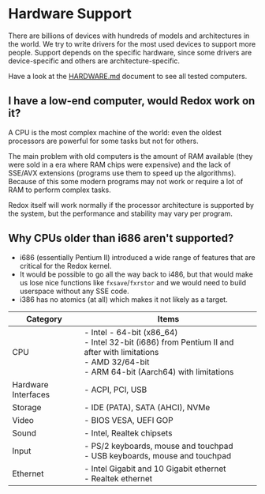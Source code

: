 # Hardware Support

There are billions of devices with hundreds of models and architectures in the world. We try to write drivers for the most used devices to support more people. Support depends on the specific hardware, since some drivers are device-specific and others are architecture-specific.

Have a look at the [HARDWARE.md](https://gitlab.redox-os.org/redox-os/redox/-/blob/master/HARDWARE.md) document to see all tested computers.

## I have a low-end computer, would Redox work on it?

A CPU is the most complex machine of the world: even the oldest processors are powerful for some tasks but not for others.

The main problem with old computers is the amount of RAM available (they were sold in a era where RAM chips were expensive) and the lack of SSE/AVX extensions (programs use them to speed up the algorithms). Because of this some modern programs may not work or require a lot of RAM to perform complex tasks.

Redox itself will work normally if the processor architecture is supported by the system, but the performance and stability may vary per program.

## Why CPUs older than i686 aren't supported?

- i686 (essentially Pentium II) introduced a wide range of features that are critical for the Redox kernel.
- It would be possible to go all the way back to i486, but that would make us lose nice functions like `fxsave`/`fxrstor` and we would need to build userspace without any SSE code.
- i386 has no atomics (at all) which makes it not likely as a target.

| **Category**        | **Items** |
|---------------------|-------------------------------------------------------------------------------------------------------------------------------------------------------|
| CPU                 | - Intel - 64-bit (x86_64) <br> - Intel 32-bit (i686) from Pentium II and after with limitations <br> - AMD 32/64-bit <br> - ARM 64-bit (Aarch64) with limitations
| Hardware Interfaces | - ACPI, PCI, USB                                                                                                                                      |
| Storage             | - IDE (PATA), SATA (AHCI), NVMe                                                                                                                       |
| Video               | - BIOS VESA, UEFI GOP                                                                                                                                 |
| Sound               | - Intel, Realtek chipsets                                                                                                                             |
| Input               | - PS/2 keyboards, mouse and touchpad <br> - USB keyboards, mouse and touchpad                                                                         |
| Ethernet            | - Intel Gigabit and 10 Gigabit ethernet <br> - Realtek ethernet                                                                                       |
